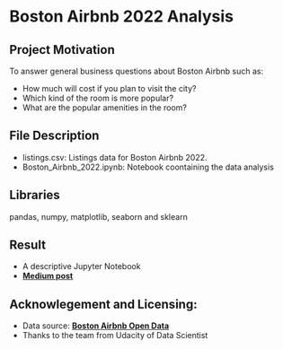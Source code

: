 # Boston Airbnb 2022 Analysis

## Project Motivation
To answer general business questions about Boston Airbnb such as:
- How much will cost if you plan to visit the city?
- Which kind of the room is more popular?
- What are the popular amenities in the room?

## File Description
- listings.csv: Listings data for Boston Airbnb 2022. 
- Boston_Airbnb_2022.ipynb: Notebook coontaining the data analysis

## Libraries 
pandas, numpy, matplotlib, seaborn and sklearn

## Result 
- A descriptive Jupyter Notebook
- [**Medium post**](https://medium.com/@xiangningbu/2022-boston-airbnb-data-analysis-5fc1c4727b4)

## Acknowlegement and Licensing: 
- Data source: [**Boston Airbnb Open Data**](https://insideairbnb.com/get-the-data/)
- Thanks to the team from Udacity of Data Scientist
